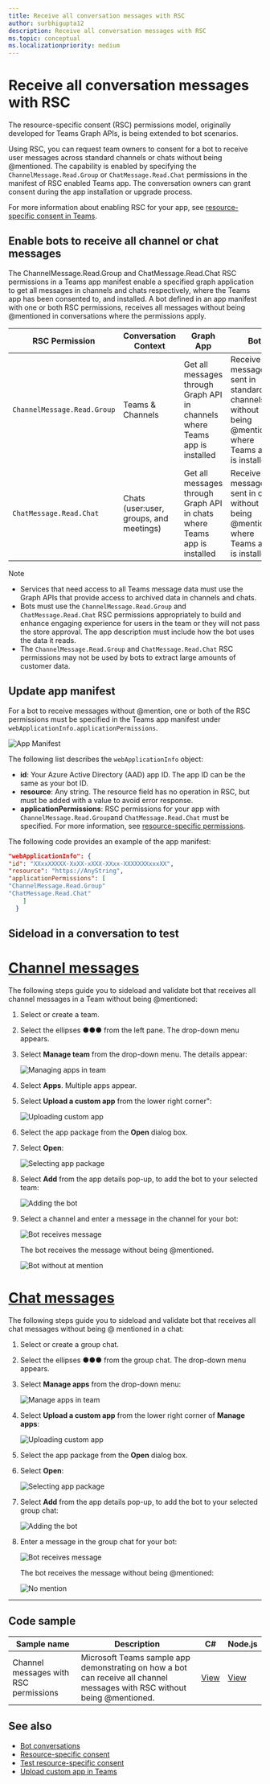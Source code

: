 ```yaml
---
title: Receive all conversation messages with RSC
author: surbhigupta12
description: Receive all conversation messages with RSC
ms.topic: conceptual
ms.localizationpriority: medium
---
```


# Receive all conversation messages with RSC

The resource-specific consent (RSC) permissions model, originally developed for Teams Graph APIs, is being extended to bot scenarios.

Using RSC, you can request team owners to consent for a bot to receive user messages across standard channels or chats without being @mentioned. The capability is enabled by specifying the `ChannelMessage.Read.Group` or `ChatMessage.Read.Chat` permissions in the manifest of RSC enabled Teams app. The conversation owners can grant consent during the app installation or upgrade process.
 
For more information about enabling RSC for your app, see [resource-specific consent in Teams](/microsoftteams/platform/graph-api/rsc/resource-specific-consent#update-your-teams-app-manifest).

## Enable bots to receive all channel or chat messages

The ChannelMessage.Read.Group and ChatMessage.Read.Chat RSC permissions in a Teams app manifest enable a specified graph application to get all messages in channels and chats respectively, where the Teams app has been consented to, and installed. A bot defined in an app manifest with one or both RSC permissions, receives all messages without being @mentioned in conversations where the permissions apply.

|**RSC Permission** | **Conversation Context** | **Graph App** | **Bot** |
| -------- | --------- | ---------| --------- |
|`ChannelMessage.Read.Group` | Teams & Channels | Get all messages through Graph API in channels where Teams app is installed | Receive all messages sent in standard channels without being @mentioned where Teams app is installed |
|`ChatMessage.Read.Chat` | Chats (user:user, groups, and meetings) | Get all messages through Graph API in chats  where Teams app is installed | Receive all messages sent in chat without being @mentioned where Teams app is installed |

> [!NOTE]
> * Services that need access to all Teams message data must use the Graph APIs that provide access to archived data in channels and chats.
> * Bots must use the `ChannelMessage.Read.Group` and `ChatMessage.Read.Chat` RSC permissions appropriately to build and enhance engaging experience for users in the team or they will not pass the store approval. The app description must include how the bot uses the data it reads.
> * The `ChannelMessage.Read.Group` and `ChatMessage.Read.Chat` RSC permissions may not be used by bots to extract large amounts of customer data.

## Update app manifest

 For a bot to receive messages without @mention, one or both of the RSC permissions must be specified in the Teams app manifest under `webApplicationInfo.applicationPermissions`.

 ![App Manifest](~/assets/images/bots/manifest_image.png)

The following list describes the `webApplicationInfo` object:

* **id**: Your Azure Active Directory (AAD) app ID. The app ID can be the same as your bot ID.
* **resource**: Any string. The resource field has no operation in RSC, but must be added with a value to avoid error response.
* **applicationPermissions**: RSC permissions for your app with `ChannelMessage.Read.Group`and `ChatMessage.Read.Chat` must be specified. For more information, see [resource-specific permissions](/microsoftteams/platform/graph-api/rsc/resource-specific-consent#resource-specific-permissions).

The following code provides an example of the app manifest:

```json
"webApplicationInfo": {
"id": "XXxxXXXXX-XxXX-xXXX-XXxx-XXXXXXXxxxXX",
"resource": "https://AnyString",
"applicationPermissions": [
"ChannelMessage.Read.Group"
"ChatMessage.Read.Chat"
    ]
  }
```

## Sideload in a conversation to test

# [Channel messages](#tab/channel)

The following steps guide you to sideload and validate bot that receives all channel messages in a Team without being @mentioned:

1. Select or create a team.
1. Select the ellipses &#x25CF;&#x25CF;&#x25CF; from the left pane. The drop-down menu appears.
1. Select **Manage team** from the drop-down menu. The details appear:

    ![Managing apps in team](~/bots/how-to/conversations/Media/managingteam.png)

1. Select **Apps**. Multiple apps appear.
1. Select **Upload a custom app** from the lower right corner":

    ![Uploading custom app](~/bots/how-to/conversations/Media/uploadingcustomapp.png)

1. Select the app package from the **Open** dialog box.
1. Select **Open**:

    ![Selecting app package](~/bots/how-to/conversations/Media/selectapppackage.png)

1. Select **Add** from the app details pop-up, to add the bot to your selected team:

    ![Adding the bot](~/bots/how-to/conversations/Media/addingbot.png)

1. Select a channel and enter a message in the channel for your bot:

    ![Bot receives message](~/bots/how-to/conversations/Media/botreceivingmessage.png)

   The bot receives the message without being @mentioned.

    ![Bot without at mention](~/bots/how-to/conversations/Media/botreceivingmessage-noatmention.png)

# [Chat messages](#tab/chat)

The following steps guide you to sideload and validate bot that receives all chat messages without being @ mentioned in a chat:

1. Select or create a group chat.
1. Select the ellipses &#x25CF;&#x25CF;&#x25CF; from the group chat. The drop-down menu appears.
1. Select **Manage apps** from the drop-down menu:

   ![Manage apps in team](~/assets/images/bots/Chats_Manage_Apps_Entry.png)

1. Select **Upload a custom app** from the lower right corner of **Manage apps**:

    ![Uploading custom app](~/assets/images/bots/Chats_Manage_Apps_Page.png)

1. Select the app package from the **Open** dialog box.
1. Select **Open**:

    ![Selecting app package](~/assets/images/bots/Chats_Sideload_App_FilePicker.png)

1. Select **Add** from the app details pop-up, to add the bot to your selected group chat:

    ![Adding the bot](~/assets/images/bots/Chats_Install_Dialog.png)

1. Enter a message in the group chat for your bot:

   ![Bot receives message](~/assets/images/bots/Bot_ReceiveMessage.png)

   The bot receives the message without being @mentioned:

   ![No mention](~/assets/images/bots/Bot_NoMention.png)

---

## Code sample

| Sample name | Description | C# |Node.js|
|-------------|-------------|------|----|
|Channel messages with RSC permissions|Microsoft Teams sample app demonstrating on how a bot can receive all channel messages with RSC without being @mentioned.|[View](https://github.com/OfficeDev/Microsoft-Teams-Samples/tree/main/samples/bot-receive-channel-messages-withRSC/csharp) |[View](https://github.com/OfficeDev/Microsoft-Teams-Samples/tree/main/samples/bot-receive-channel-messages-withRSC/nodejs) |

## See also

* [Bot conversations](/microsoftteams/platform/bots/how-to/conversations/conversation-basics)
* [Resource-specific consent](/microsoftteams/resource-specific-consent)
* [Test resource-specific consent](/microsoftteams/platform/graph-api/rsc/test-resource-specific-consent)
* [Upload custom app in Teams](~/concepts/deploy-and-publish/apps-upload.md)
